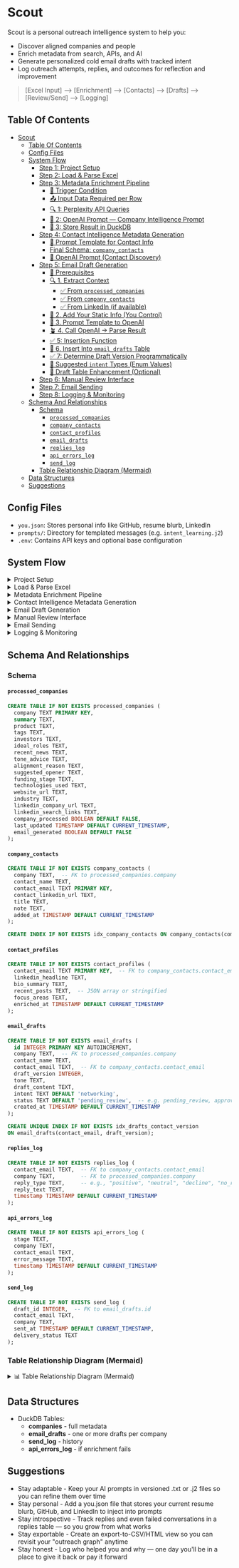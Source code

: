 # Scout

Scout is a personal outreach intelligence system to help you:

- Discover aligned companies and people
- Enrich metadata from search, APIs, and AI
- Generate personalized cold email drafts with tracked intent
- Log outreach attempts, replies, and outcomes for reflection and improvement

> [Excel Input] --> [Enrichment] --> [Contacts] --> [Drafts] --> [Review/Send] --> [Logging]

## Table Of Contents

- [Scout](#scout)
  - [Table Of Contents](#table-of-contents)
  - [Config Files](#config-files)
  - [System Flow](#system-flow)
    - [Step 1: Project Setup](#step-1-project-setup)
    - [Step 2: Load \& Parse Excel](#step-2-load--parse-excel)
    - [Step 3: Metadata Enrichment Pipeline](#step-3-metadata-enrichment-pipeline)
      - [🎯 Trigger Condition](#-trigger-condition)
      - [📤 Input Data Required per Row](#-input-data-required-per-row)
      - [🔍 1: Perplexity API Queries](#-1-perplexity-api-queries)
      - [🧠 2: OpenAI Prompt — Company Intelligence Prompt](#-2-openai-prompt--company-intelligence-prompt)
      - [💾 3: Store Result in DuckDB](#-3-store-result-in-duckdb)
    - [Step 4: Contact Intelligence Metadata Generation](#step-4-contact-intelligence-metadata-generation)
      - [🔧 Prompt Template for Contact Info](#-prompt-template-for-contact-info)
      - [Final Schema: `company_contacts`](#final-schema-company_contacts)
      - [🧠 OpenAI Prompt (Contact Discovery)](#-openai-prompt-contact-discovery)
    - [Step 5: Email Draft Generation](#step-5-email-draft-generation)
      - [🧾 Prerequisites](#-prerequisites)
      - [🔍 1. Extract Context](#-1-extract-context)
        - [✅ From `processed_companies`](#-from-processed_companies)
        - [✅ From `company_contacts`](#-from-company_contacts)
        - [✅ From LinkedIn (if available)](#-from-linkedin-if-available)
      - [🔐 2. Add Your Static Info (You Control)](#-2-add-your-static-info-you-control)
      - [🧠 3. Prompt Template to OpenAI](#-3-prompt-template-to-openai)
      - [🪴 4. Call OpenAI → Parse Result](#-4-call-openai--parse-result)
      - [✅ 5: Insertion Function](#-5-insertion-function)
      - [💾 6. Insert Into `email_drafts` Table](#-6-insert-into-email_drafts-table)
      - [✅ 7: Determine Draft Version Programmatically](#-7-determine-draft-version-programmatically)
      - [🎯 Suggested `intent` Types (Enum Values)](#-suggested-intent-types-enum-values)
      - [💾 Draft Table Enhancement (Optional)](#-draft-table-enhancement-optional)
    - [Step 6: Manual Review Interface](#step-6-manual-review-interface)
    - [Step 7: Email Sending](#step-7-email-sending)
    - [Step 8: Logging \& Monitoring](#step-8-logging--monitoring)
  - [Schema And Relationships](#schema-and-relationships)
    - [Schema](#schema)
      - [`processed_companies`](#processed_companies)
      - [`company_contacts`](#company_contacts)
      - [`contact_profiles`](#contact_profiles)
      - [`email_drafts`](#email_drafts)
      - [`replies_log`](#replies_log)
      - [`api_errors_log`](#api_errors_log)
      - [`send_log`](#send_log)
    - [Table Relationship Diagram (Mermaid)](#table-relationship-diagram-mermaid)
  - [Data Structures](#data-structures)
  - [Suggestions](#suggestions)

## Config Files

- `you.json`: Stores personal info like GitHub, resume blurb, LinkedIn
- `prompts/`: Directory for templated messages (e.g. `intent_learning.j2`)
- `.env`: Contains API keys and optional base configuration

## System Flow

<details>
<summary>Project Setup</summary>

### Step 1: Project Setup

- Load .env for API keys, local paths
- Hardcode resume, GitHub, and LinkedIn URLs
- Configure logging (stdout + outreach.log)
- Create or connect to DuckDB file
- `prompts/` directory holds prompt templates (e.g. `intent_opportunity.j2`, `intent_learning.j2`)

</details>

<details>
<summary>Load & Parse Excel</summary>

### Step 2: Load & Parse Excel

- Get all rows from two specified sheets (Gmail integration) from a specified excel sheet page
  - These sheets are "Company Research" and "Processed Companies"
- The sheet "Company Research" will contain the following columns,
  ```tsv
  company   TEXT    Company name
  description   TEXT    Description of the company
  contact_info  TEXT    Contact for the company
  ```
- The sheet "Processed Companies" will contain the following columns,
    ```tsv
    company TEXT	Company name
    summary	TEXT	Cleaned 2-3 sentence summary
    product	TEXT	Primary products or services
    tags	TEXT	Comma-separated tags (e.g., "AI, Security, SaaS")
    investors	TEXT	Comma-separated investors (or JSON list if needed)
    ideal_roles	TEXT	Comma-separated target titles (e.g., "CTO, DevRel")
    recent_news	TEXT	One-line summary or JSON array of headlines
    tone_advice	TEXT	AI-generated advice (e.g., "technical and warm")
    alignment_reason	TEXT	Why this company is aligned with your interests
    suggested_opener	TEXT	Suggested first line for cold email
    linkedin_search_links	TEXT	Comma-separated or newline-separated LinkedIn search URLs
    company_processed	BOOLEAN	True if enrichment is complete
    last_updated	TIMESTAMP	Optional: helpful for debugging/sorting/filtering
    funding_stage	TEXT	E.g., Seed, Series A, Acquired - informs their hiring growth
    technologies_used	TEXT	Stack keywords (Go, AWS, etc.) scraped or AI-generated
    website_url	TEXT	For linking directly in outreach or scraping later
    industry	TEXT	Sector label, e.g., "Fintech", "MedTech"
    linkedin_company_url	TEXT	Auto-generated for quick company-level exploration
    email_generated	BOOLEAN	Whether at least one draft exists
    ```
- Sync rows -- insert or delete rows in the DuckDB files by checking the delta

</details>

<details>
<summary>Metadata Enrichment Pipeline</summary>

### Step 3: Metadata Enrichment Pipeline

#### 🎯 Trigger Condition

Loop through each row in your DuckDB `processed_companies` table where:

```sql
WHERE company_processed = FALSE
```

#### 📤 Input Data Required per Row

* `company`: name of the company
* (Optional: seed `description` if you have one manually or from LinkedIn)

---

#### 🔍 1: Perplexity API Queries

Perform 3-5 natural-language queries to Perplexity (or similar search/LLM wrapper).

| Query                                             | Purpose                                                   |
| ------------------------------------------------- | --------------------------------------------------------- |
| "What does \[Company] do?"                        | To get the core product/service and mission               |
| "What recent news is available about \[Company]?" | To populate `recent_news`                                 |
| "Who has invested in \[Company]?"                 | To get `investors`, `funding_stage`                       |
| "What technologies does \[Company] use?"          | For `technologies_used`, `tags`                           |
| "Where is \[Company]'s HQ?"                       | For `industry`, `location`, `website_url` (if detectable) |

💡 Store raw responses for debugging or retry logic.

---

#### 🧠 2: OpenAI Prompt — Company Intelligence Prompt

**Prompt Template (input to GPT-4)**:

> You are helping a professional researcher enrich information about the company **{{company}}**. Here are the available raw details, search results, and metadata:
>
> **Company name:** {{company}}
> **Company description (optional):** {{description}}
> **Search summary:** {{perplexity\_summary}}
> **Recent news:** {{perplexity\_recent\_news}}
> **Key people found:** {{perplexity\_people}}
> **Tech stack / tools:** {{perplexity\_stack}}
>
> Please return a structured JSON object with:
>
> * `summary` (2-3 sentences)
> * `product` (primary service / product / platform)
> * `tags` (5-8 short labels: e.g. AI, Fintech, Open Source)
> * `investors` (list of investor names)
> * `ideal_roles` (titles worth reaching out to, comma-separated)
> * `recent_news` (1-line highlight or list)
> * `tone_advice` (guidance on tone for cold outreach)
> * `alignment_reason` (why a person in AI/security/dev would care)
> * `suggested_opener` (1 sentence to begin a cold email)
> * `funding_stage` (e.g., Bootstrapped, Seed, Series A, etc.)
> * `technologies_used` (comma-separated list of tools/stacks)
> * `website_url` (if detectable)
> * `industry` (broad sector label)
> * `linkedin_company_url` (guess or generate using company name)
> * `linkedin_search_links` (list of search URLs for ideal roles)

---

#### 💾 3: Store Result in DuckDB

For the current `company`, update the full row:

```sql
UPDATE processed_companies
SET
  summary = ?,
  product = ?,
  tags = ?,
  investors = ?,
  ideal_roles = ?,
  recent_news = ?,
  tone_advice = ?,
  alignment_reason = ?,
  suggested_opener = ?,
  funding_stage = ?,
  technologies_used = ?,
  website_url = ?,
  industry = ?,
  linkedin_company_url = ?,
  linkedin_search_links = ?,
  company_processed = TRUE,
  last_updated = CURRENT_TIMESTAMP
WHERE company = ?;
```

---

</details>

<details>
<summary>Contact Intelligence Metadata Generation</summary>

### Step 4: Contact Intelligence Metadata Generation

Run a separate OpenAI prompt for each company, like this:

#### 🔧 Prompt Template for Contact Info

> You are researching professional contacts at the company {{company_name}}.
> Return a list of key people at the company, ideally in roles like CTO, Head of Engineering, Privacy Lead, Developer Advocate, or Recruiter.
> For each person, provide:
> - "Full name"
> - "Role/title"
> - "Contact email (if public or guessable)"
> - "LinkedIn URL (if available)"
> - "Any note about why this person is a good fit for outreach"

Return JSON with the following format:

```json
[
  {
    "name": "Alice Ramirez",
    "role": "CTO",
    "email": "alice@company.com",
    "linkedin": "https://linkedin.com/in/aliceramirez",
    "note": "Leads technical hiring"
  },
  ...
]
```

#### Final Schema: `company_contacts`

```sql
CREATE TABLE company_contacts (
  company TEXT,  -- FK to processed_companies.company
  contact_name TEXT,
  contact_email TEXT,
  contact_linkedin_url TEXT,
  title TEXT,
  note TEXT,  -- why this person is a good fit (optional)
  added_at TIMESTAMP DEFAULT current_timestamp
);
```

🔧 Optional Index,

```sql
CREATE INDEX idx_company_contacts ON company_contacts(company);
```

#### 🧠 OpenAI Prompt (Contact Discovery)

Here's the prompt to use in your dedicated contact-finding step:

```text
You are helping a researcher identify contacts at the company "{{company_name}}".
Find people in the following roles: CTO, VP Engineering, Head of AI/Privacy, Technical Recruiter, Developer Advocate.

For each person, provide:

- Full name
- Role or title
- Contact email (if public or guessable)
- LinkedIn URL (if available)
- A short note about why they are relevant for outreach

Return your result in structured JSON:
[
  {
    "name": "Jane Doe",
    "role": "Head of Engineering",
    "email": "jane.doe@company.com",
    "linkedin": "https://linkedin.com/in/janedoe",
    "note": "Oversees backend hiring"
  }
]
```

---

</details>

<details>
<summary>Email Draft Generation</summary>

### Step 5: Email Draft Generation

---

#### 🧾 Prerequisites

For each row in `company_contacts`:

* `company_contacts.company` must exist in `processed_companies` where `company_processed = TRUE`
* No existing draft in `email_drafts` for this contact

---

#### 🔍 1. Extract Context

##### ✅ From `processed_companies`

* `summary`, `product`, `tone_advice`, `alignment_reason`, `tags`, etc.

##### ✅ From `company_contacts`

* `contact_name`
* `title`
* `contact_email`
* `contact_linkedin_url`
* `note`

##### ✅ From LinkedIn (if available)

> Use a LinkedIn scraping API (e.g. Apollo, Proxycurl, Phantombuster, SerpAPI)
> Or manually extract in dev phase

* `headline`, `recent post`, `bio summary`, `current focus`, etc.
* We need to save this data in a table to avoid repeated calls

Possible table,

```sql
CREATE TABLE IF NOT EXISTS contact_profiles (
  contact_email TEXT PRIMARY KEY,
  linkedin_headline TEXT,
  bio_summary TEXT,
  recent_posts TEXT, -- JSON array or stringified
  focus_areas TEXT,
  enriched_at TIMESTAMP DEFAULT current_timestamp
);
```

---

#### 🔐 2. Add Your Static Info (You Control)

* Hardcoded summary from your resume
* GitHub: link + one-liner ("I build tools in Go, Python, and Rust to automate cloud security workflows.")
* LinkedIn URL
* Load from config/you.json:

```json
{
  "resume_blurb": "Backend engineer with Go/K8s experience...",
  "github": "https://github.com/yourhandle",
  "linkedin": "https://linkedin.com/in/yourprofile",
  "tech_stack": "Go, Python, Rust, Kubernetes, DuckDB"
}
```

---

#### 🧠 3. Prompt Template to OpenAI

**You can now build a focused prompt like this:**

---

> 🧾 **Prompt Structure:**

```text
You're helping me write a short, respectful, and personalized cold email.

Here's the context:

📍 Company: Vanta  
📋 Company summary: Vanta builds automated security monitoring tools for compliance (SOC 2, ISO 27001).  
🎯 Alignment reason: I'm focused on DevSecOps and scalable cloud security.  
🧠 Tone: Technical but warm  
🧑‍💼 Contact: Alice Raines, Head of Engineering  
🔗 Contact LinkedIn summary: Alice leads the engineering team at Vanta and has written about scaling infrastructure teams.  
✍️ Reason for outreach: Her role is relevant to my interest in building scalable observability tools in secure environments.

💼 About me:  
- Backend + DevOps engineer  
- I work with Go, Kubernetes, DuckDB, and distributed systems  
- GitHub: github.com/my_profile  
- LinkedIn: linkedin.com/in/myself

Now, write a cold email draft that:
- Is brief (100-150 words)  
- Opens with personalization  
- Ends with an ask for a quick conversation or intro  
- Avoids sounding spam-like or generic

Return the result as plain text.
```

---

#### 🪴 4. Call OpenAI → Parse Result

```python
response = openai.ChatCompletion.create(
    model="gpt-4",
    messages=[{"role": "user", "content": prompt}],
    temperature=0.6
)

email_body = response["choices"][0]["message"]["content"]
```

#### ✅ 5: Insertion Function

```python
def insert_email_draft(con, company, contact_name, contact_email, content, tone):
    draft_version = get_next_draft_version(con, contact_email)

    con.execute("""
        INSERT INTO email_drafts (
            company, contact_name, contact_email,
            draft_version, tone, draft_content, status
        ) VALUES (?, ?, ?, ?, ?, ?, 'pending_review')
    """, (
        company, contact_name, contact_email,
        draft_version, tone, content
    ))
```

---

#### 💾 6. Insert Into `email_drafts` Table

```sql
CREATE TABLE IF NOT EXISTS email_drafts (
  id INTEGER PRIMARY KEY AUTOINCREMENT,       -- unique ID
  company TEXT,                                -- FK to processed_companies.company
  contact_name TEXT,
  contact_email TEXT,
  draft_version INTEGER,                       -- incremented per new draft per contact
  tone TEXT,                                   -- e.g., "technical", "casual"
  draft_content TEXT,
  status TEXT DEFAULT 'pending_review',        -- e.g., "pending_review", "approved", "sent"
  created_at TIMESTAMP DEFAULT current_timestamp
);
```

Optional index,

```sql
CREATE UNIQUE INDEX IF NOT EXISTS idx_drafts_contact_version
ON email_drafts(contact_email, draft_version);
```

```python
db.execute("""
INSERT INTO email_drafts (
  company, contact_name, contact_email, draft_content, status
) VALUES (?, ?, ?, ?, ?)
""", (
  company_name, contact_name, contact_email, email_body, "pending_review"
))
```

---

#### ✅ 7: Determine Draft Version Programmatically

Each time you create a new draft for a contact:

- Query for the highest existing draft_version for this contact
- Add 1

```python
def get_next_draft_version(con, contact_email):
    result = con.execute(
        "SELECT MAX(draft_version) FROM email_drafts WHERE contact_email = ?",
        (contact_email,)
    ).fetchone()
    return (result[0] or 0) + 1
```

Excellent — this is where your system gets **philosophical and strategic**.

By defining your **"intent enum"**, you're shaping *how you show up in people's lives* — whether you're reaching out as a learner, peer, builder, supporter, or seeker.

Let's build a rich, clean set of **intent types** that:

* Capture different modes of outreach
* Are emotionally honest
* Help you later filter, analyze, and grow meaningfully

---

#### 🎯 Suggested `intent` Types (Enum Values)

| Enum Value              | Description                                                                            |
| ----------------------- | -------------------------------------------------------------------------------------- |
| `appreciation`          | To sincerely thank someone for their work, ideas, or impact — no ask                   |
| `learning`              | To explore how they think/work, ask questions, or grow from their path                 |
| `networking`            | To open the door to future collaboration or familiarity, casually                      |
| `exploration`           | To introduce yourself and share mutual interests in a specific field/topic             |
| `opportunity`           | To explore a possible job or collaboration (without hard pitching yet)                 |
| `feedback`              | To ask for quick feedback on a small idea or project they might enjoy                  |
| `collaboration`         | To directly propose working together on something (e.g., OSS, research, side-projects) |
| `referral_request`      | To politely ask for an intro, referral, or connection (only after trust exists)        |
| `mentorship`            | To learn from their expertise in a more guided or recurring way                        |
| `community`             | To invite or join an event, group, space, or recurring discussion                      |
| `followup`              | For re-engaging someone you've already contacted previously                            |
| `response_closure`      | To note that you're respectfully closing the loop if they haven't replied yet          |
| `shared_values`         | Reaching out to someone for ethical alignment (e.g. AI ethics, transparency, climate)  |
| `visibility_building`   | To introduce yourself to thought leaders or micro-influencer in your field             |
| `event_related`         | Contact made after seeing them in a talk/hackathon/interview                           |
| `reflected_inspiration` | "I saw something you did and it made me think deeply about X"                          |

`prompt_intents.json`,

```json
{
  "appreciation": {
    "description": "To sincerely thank someone for their work, ideas, or impact — no ask.",
    "prompt": "You're helping me write a short, warm, appreciative message to {{contact_name}} at {{company}}. This is not a job inquiry — I just want to express admiration for their work on {{product}}, which I found inspiring. Keep it personal, respectful, and leave the door open for future connection."
  },
  "learning": {
    "description": "To explore how they think/work, ask questions, or grow from their path.",
    "prompt": "Write a respectful email to {{contact_name}} at {{company}} expressing interest in learning from their journey, especially given their role in {{product}}. Mention shared interests ({{tags}}) and briefly introduce my background. Invite them for a short async exchange if they're open to it."
  },
  "networking": {
    "description": "To open the door to future collaboration or familiarity, casually.",
    "prompt": "Craft a casual yet thoughtful intro message to {{contact_name}} at {{company}}. I'm not asking for anything now, just hoping to connect based on mutual interests ({{tags}}) and possibly stay in touch. Mention shared values or admiration."
  },
  "exploration": {
    "description": "To introduce yourself and share mutual interests in a specific field/topic.",
    "prompt": "Generate an email that introduces me to {{contact_name}} at {{company}}. Mention our common interests in {{tags}} or {{product}} and explore whether we could have a short conversation or stay in touch for future synergies."
  },
  "opportunity": {
    "description": "To explore a possible job or collaboration (without hard pitching yet).",
    "prompt": "Write a polite and personalized outreach to {{contact_name}} at {{company}}. Mention my experience in {{my_stack}}, alignment with their work in {{product}}, and interest in potential opportunities. Ask if there's a way to stay in the loop or get involved."
  },
  "feedback": {
    "description": "To ask for quick feedback on a small idea or project they might enjoy.",
    "prompt": "Create a message for {{contact_name}} thanking them for their work and asking if they'd be open to briefly looking at a small project I built related to {{tags}}. Be humble, curious, and respectful of their time."
  },
  "collaboration": {
    "description": "To propose working together on something (e.g., OSS, research).",
    "prompt": "Generate a proposal-style message to {{contact_name}} suggesting a possible collaboration. Mention our aligned interests in {{tags}}, my recent work in {{my_stack}}, and a specific idea we might enjoy building or exploring together."
  },
  "referral_request": {
    "description": "To politely ask for an intro or referral.",
    "prompt": "Write a respectful message to {{contact_name}} at {{company}}, expressing appreciation and shared interests. Mention a role I saw or a space I'm exploring, and ask if they'd be open to a referral or intro — only if they're comfortable."
  },
  "mentorship": {
    "description": "To learn from their expertise in a more guided way.",
    "prompt": "Craft a warm, sincere message to {{contact_name}} explaining why I admire their work and am reaching out for possible mentorship. I want to learn from their thinking and path. Keep the tone light, no pressure — open-ended."
  },
  "community": {
    "description": "To invite or join an event/group/discussion.",
    "prompt": "Write a casual message to {{contact_name}} asking if they're part of any interesting communities or events around {{tags}}. Mention I'm looking to stay in touch with folks building or thinking deeply in this space."
  },
  "followup": {
    "description": "For re-engaging someone you've already contacted.",
    "prompt": "Create a follow-up message to {{contact_name}} referencing my earlier outreach. Be brief, kind, and mention that I'm still interested in talking or connecting if they're open. Acknowledge they might be busy."
  },
  "response_closure": {
    "description": "To respectfully close the loop if there's no reply.",
    "prompt": "Write a graceful closure message to {{contact_name}}. Thank them again for their work and say that I won't follow up further, but would be happy to connect any time in the future if it feels right."
  },
  "shared_values": {
    "description": "To connect over aligned values (AI ethics, climate, etc).",
    "prompt": "Generate a heartfelt outreach to {{contact_name}} based on our shared interests in {{tags}}. Mention something they've said or written that resonated, and invite a values-based conversation — not about jobs or status."
  },
  "visibility_building": {
    "description": "To introduce yourself to thought leaders in your field.",
    "prompt": "Create a short intro message to {{contact_name}}, a leader in {{tags}}, explaining who I am, what I build, and that I wanted to connect because I've been following and learning from them. Show genuine interest, not flattery."
  },
  "event_related": {
    "description": "Contact after seeing them speak or appear somewhere.",
    "prompt": "Write a message to {{contact_name}} referencing their recent talk/event/interview at {{event}}. Mention what stood out to me, and that I wanted to connect or learn more about their work."
  },
  "reflected_inspiration": {
    "description": "You saw something that made you think deeply about X.",
    "prompt": "Generate a message to {{contact_name}} saying their work or writing made me reflect on {{topic}}. Thank them for the insight and say I'd love to stay connected if they're open."
  }
}
```

#### 💾 Draft Table Enhancement (Optional)

Add a column to capture intent type:

```sql
ALTER TABLE email_drafts ADD COLUMN intent TEXT DEFAULT 'networking';
```

Where intent can be:
- networking
- learning
- appreciation
- exploration
- opportunity (when you're actually looking for a role)

This makes your system filterable later:

```sql
SELECT * FROM email_drafts WHERE intent = 'learning';
```

---

</details>

<details>
<summary>Manual Review Interface</summary>

### Step 6: Manual Review Interface

Provide either:

- CLI with text-based editor (like Textual)
- Or simple local web interface (e.g., Flask UI)

Features:

- List drafts with filter (pending_review, approved)
- View & edit content
- Approve → change status to approved
- Optionally schedule send date

</details>

<details>
<summary>Email Sending</summary>

### Step 7: Email Sending

- For email_drafts.status = 'approved', and send_date <= now
- Send using Gmail API
- Update status = 'sent' and sent_at timestamp
- Log delivery in send_log

</details>

<details>
<summary>Logging & Monitoring</summary>

### Step 8: Logging & Monitoring

- Maintain send_log, api_errors_log, and email_activity_log tables
- Add dashboard script: e.g., python report.py shows:
  - Enriched vs total companies
  - Emails sent this week
  - Top tags by company type
  - Response rate (if you track replies later)

Optional: `replies_log` table

```sql
CREATE TABLE replies_log (
  contact_email TEXT,
  company TEXT,
  reply_type TEXT, -- "positive", "neutral", "decline", "no_response"
  reply_text TEXT,
  timestamp TIMESTAMP DEFAULT current_timestamp
);
```

</details>

## Schema And Relationships

### Schema

#### `processed_companies`

```sql
CREATE TABLE IF NOT EXISTS processed_companies (
  company TEXT PRIMARY KEY,
  summary TEXT,
  product TEXT,
  tags TEXT,
  investors TEXT,
  ideal_roles TEXT,
  recent_news TEXT,
  tone_advice TEXT,
  alignment_reason TEXT,
  suggested_opener TEXT,
  funding_stage TEXT,
  technologies_used TEXT,
  website_url TEXT,
  industry TEXT,
  linkedin_company_url TEXT,
  linkedin_search_links TEXT,
  company_processed BOOLEAN DEFAULT FALSE,
  last_updated TIMESTAMP DEFAULT CURRENT_TIMESTAMP,
  email_generated BOOLEAN DEFAULT FALSE
);
```

#### `company_contacts`

```sql
CREATE TABLE IF NOT EXISTS company_contacts (
  company TEXT,  -- FK to processed_companies.company
  contact_name TEXT,
  contact_email TEXT PRIMARY KEY,
  contact_linkedin_url TEXT,
  title TEXT,
  note TEXT,
  added_at TIMESTAMP DEFAULT CURRENT_TIMESTAMP
);

CREATE INDEX IF NOT EXISTS idx_company_contacts ON company_contacts(company);
```

#### `contact_profiles`

```sql
CREATE TABLE IF NOT EXISTS contact_profiles (
  contact_email TEXT PRIMARY KEY,  -- FK to company_contacts.contact_email
  linkedin_headline TEXT,
  bio_summary TEXT,
  recent_posts TEXT,  -- JSON array or stringified
  focus_areas TEXT,
  enriched_at TIMESTAMP DEFAULT CURRENT_TIMESTAMP
);
```

#### `email_drafts`

```sql
CREATE TABLE IF NOT EXISTS email_drafts (
  id INTEGER PRIMARY KEY AUTOINCREMENT,
  company TEXT,  -- FK to processed_companies.company
  contact_name TEXT,
  contact_email TEXT,  -- FK to company_contacts.contact_email
  draft_version INTEGER,
  tone TEXT,
  draft_content TEXT,
  intent TEXT DEFAULT 'networking',
  status TEXT DEFAULT 'pending_review',  -- e.g. pending_review, approved, sent
  created_at TIMESTAMP DEFAULT CURRENT_TIMESTAMP
);

CREATE UNIQUE INDEX IF NOT EXISTS idx_drafts_contact_version
ON email_drafts(contact_email, draft_version);
```

#### `replies_log`

```sql
CREATE TABLE IF NOT EXISTS replies_log (
  contact_email TEXT,  -- FK to company_contacts.contact_email
  company TEXT,        -- FK to processed_companies.company
  reply_type TEXT,     -- e.g., "positive", "neutral", "decline", "no_response"
  reply_text TEXT,
  timestamp TIMESTAMP DEFAULT CURRENT_TIMESTAMP
);
```

#### `api_errors_log`

```sql
CREATE TABLE IF NOT EXISTS api_errors_log (
  stage TEXT,
  company TEXT,
  contact_email TEXT,
  error_message TEXT,
  timestamp TIMESTAMP DEFAULT CURRENT_TIMESTAMP
);
```

#### `send_log`

```sql
CREATE TABLE IF NOT EXISTS send_log (
  draft_id INTEGER,  -- FK to email_drafts.id
  contact_email TEXT,
  company TEXT,
  sent_at TIMESTAMP DEFAULT CURRENT_TIMESTAMP,
  delivery_status TEXT
);
```

### Table Relationship Diagram (Mermaid)

<details>
<summary>📊 Table Relationship Diagram (Mermaid)</summary>

```mermaid
erDiagram

  processed_companies {
    TEXT company PK
    TEXT summary
    TEXT product
    TEXT tags
    TEXT investors
    TEXT ideal_roles
    TEXT recent_news
    TEXT tone_advice
    TEXT alignment_reason
    TEXT suggested_opener
    TEXT funding_stage
    TEXT technologies_used
    TEXT website_url
    TEXT industry
    TEXT linkedin_company_url
    TEXT linkedin_search_links
    BOOLEAN company_processed
    TIMESTAMP last_updated
    BOOLEAN email_generated
  }

  company_contacts {
    TEXT company FK
    TEXT contact_name
    TEXT contact_email PK
    TEXT contact_linkedin_url
    TEXT title
    TEXT note
    TIMESTAMP added_at
  }

  email_drafts {
    INTEGER id PK
    TEXT company FK
    TEXT contact_name
    TEXT contact_email FK
    INTEGER draft_version
    TEXT tone
    TEXT draft_content
    TEXT intent
    TEXT status
    TIMESTAMP created_at
  }

  contact_profiles {
    TEXT contact_email PK
    TEXT linkedin_headline
    TEXT bio_summary
    TEXT recent_posts
    TEXT focus_areas
    TIMESTAMP enriched_at
  }

  replies_log {
    TEXT contact_email FK
    TEXT company FK
    TEXT reply_type
    TEXT reply_text
    TIMESTAMP timestamp
  }

  processed_companies ||--o{ company_contacts : contains
  company_contacts ||--|{ email_drafts : writes_to
  company_contacts ||--|| contact_profiles : enriches
  email_drafts ||--o{ replies_log : may_trigger
  processed_companies ||--o{ email_drafts : owns
  processed_companies ||--o{ replies_log : logs
```

</details> 

## Data Structures

- DuckDB Tables:
  - **companies** - full metadata
  - **email_drafts** - one or more drafts per company
  - **send_log** - history
  - **api_errors_log** - if enrichment fails

## Suggestions

- Stay adaptable - Keep your AI prompts in versioned .txt or .j2 files so you can refine them over time
- Stay personal - Add a you.json file that stores your current resume blurb, GitHub, and LinkedIn to inject into prompts
- Stay introspective - Track replies and even failed conversations in a replies table — so you grow from what works
- Stay exportable - Create an export-to-CSV/HTML view so you can revisit your "outreach graph" anytime
- Stay honest - Log who helped you and why — one day you'll be in a place to give it back or pay it forward
